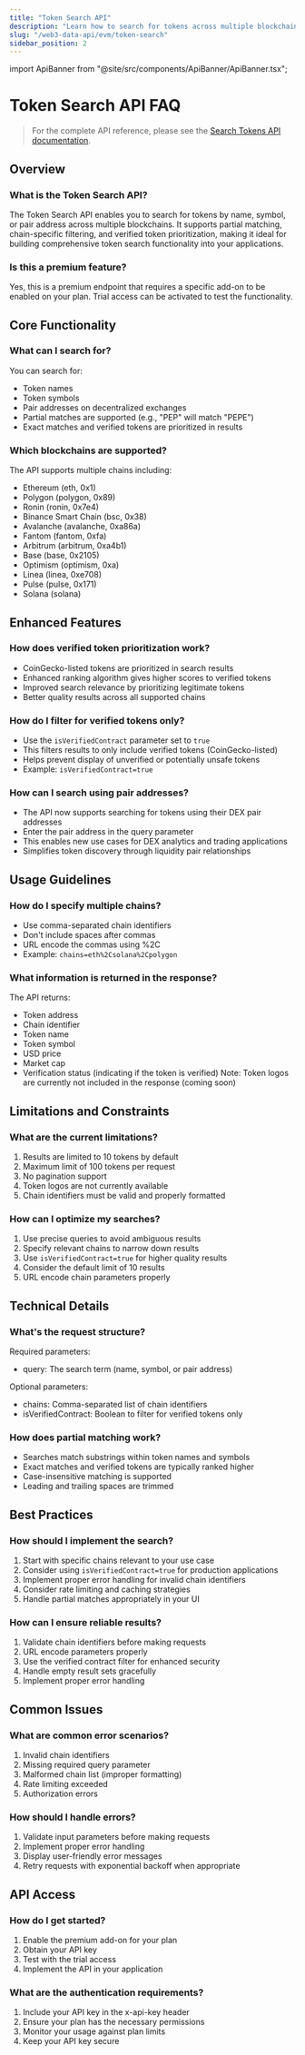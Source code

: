 ```yaml
---
title: "Token Search API"
description: "Learn how to search for tokens across multiple blockchains using the Token Search API. Search by name, symbol, or pair address with support for partial matches, chain-specific filtering, and verified token prioritization."
slug: "/web3-data-api/evm/token-search"
sidebar_position: 2
---
```


import ApiBanner from "@site/src/components/ApiBanner/ApiBanner.tsx";

# Token Search API FAQ

> For the complete API reference, please see the [Search Tokens API documentation](/web3-data-api/evm/reference/search-tokens).

## Overview

### What is the Token Search API?

The Token Search API enables you to search for tokens by name, symbol, or pair address across multiple blockchains. It supports partial matching, chain-specific filtering, and verified token prioritization, making it ideal for building comprehensive token search functionality into your applications.

### Is this a premium feature?

Yes, this is a premium endpoint that requires a specific add-on to be enabled on your plan. Trial access can be activated to test the functionality.

## Core Functionality

### What can I search for?

You can search for:

- Token names
- Token symbols
- Pair addresses on decentralized exchanges
- Partial matches are supported (e.g., "PEP" will match "PEPE")
- Exact matches and verified tokens are prioritized in results

### Which blockchains are supported?

The API supports multiple chains including:

- Ethereum (eth, 0x1)
- Polygon (polygon, 0x89)
- Ronin (ronin, 0x7e4)
- Binance Smart Chain (bsc, 0x38)
- Avalanche (avalanche, 0xa86a)
- Fantom (fantom, 0xfa)
- Arbitrum (arbitrum, 0xa4b1)
- Base (base, 0x2105)
- Optimism (optimism, 0xa)
- Linea (linea, 0xe708)
- Pulse (pulse, 0x171)
- Solana (solana)

## Enhanced Features

### How does verified token prioritization work?

- CoinGecko-listed tokens are prioritized in search results
- Enhanced ranking algorithm gives higher scores to verified tokens
- Improved search relevance by prioritizing legitimate tokens
- Better quality results across all supported chains

### How do I filter for verified tokens only?

- Use the `isVerifiedContract` parameter set to `true`
- This filters results to only include verified tokens (CoinGecko-listed)
- Helps prevent display of unverified or potentially unsafe tokens
- Example: `isVerifiedContract=true`

### How can I search using pair addresses?

- The API now supports searching for tokens using their DEX pair addresses
- Enter the pair address in the query parameter
- This enables new use cases for DEX analytics and trading applications
- Simplifies token discovery through liquidity pair relationships

## Usage Guidelines

### How do I specify multiple chains?

- Use comma-separated chain identifiers
- Don't include spaces after commas
- URL encode the commas using %2C
- Example: `chains=eth%2Csolana%2Cpolygon`

### What information is returned in the response?

The API returns:

- Token address
- Chain identifier
- Token name
- Token symbol
- USD price
- Market cap
- Verification status (indicating if the token is verified)
  Note: Token logos are currently not included in the response (coming soon)

## Limitations and Constraints

### What are the current limitations?

1. Results are limited to 10 tokens by default
2. Maximum limit of 100 tokens per request
3. No pagination support
4. Token logos are not currently available
5. Chain identifiers must be valid and properly formatted

### How can I optimize my searches?

1. Use precise queries to avoid ambiguous results
2. Specify relevant chains to narrow down results
3. Use `isVerifiedContract=true` for higher quality results
4. Consider the default limit of 10 results
5. URL encode chain parameters properly

## Technical Details

### What's the request structure?

Required parameters:

- query: The search term (name, symbol, or pair address)

Optional parameters:

- chains: Comma-separated list of chain identifiers
- isVerifiedContract: Boolean to filter for verified tokens only

### How does partial matching work?

- Searches match substrings within token names and symbols
- Exact matches and verified tokens are typically ranked higher
- Case-insensitive matching is supported
- Leading and trailing spaces are trimmed

## Best Practices

### How should I implement the search?

1. Start with specific chains relevant to your use case
2. Consider using `isVerifiedContract=true` for production applications
3. Implement proper error handling for invalid chain identifiers
4. Consider rate limiting and caching strategies
5. Handle partial matches appropriately in your UI

### How can I ensure reliable results?

1. Validate chain identifiers before making requests
2. URL encode parameters properly
3. Use the verified contract filter for enhanced security
4. Handle empty result sets gracefully
5. Implement proper error handling

## Common Issues

### What are common error scenarios?

1. Invalid chain identifiers
2. Missing required query parameter
3. Malformed chain list (improper formatting)
4. Rate limiting exceeded
5. Authorization errors

### How should I handle errors?

1. Validate input parameters before making requests
2. Implement proper error handling
3. Display user-friendly error messages
4. Retry requests with exponential backoff when appropriate

## API Access

### How do I get started?

1. Enable the premium add-on for your plan
2. Obtain your API key
3. Test with the trial access
4. Implement the API in your application

### What are the authentication requirements?

1. Include your API key in the x-api-key header
2. Ensure your plan has the necessary permissions
3. Monitor your usage against plan limits
4. Keep your API key secure
